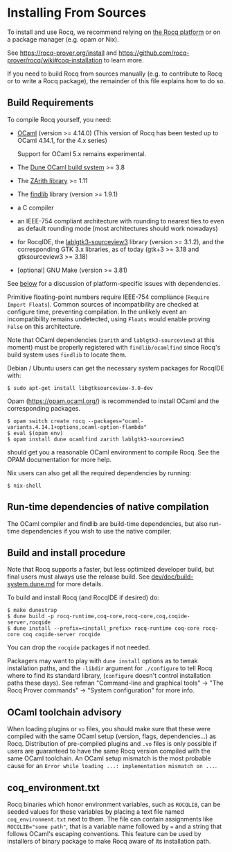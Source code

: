 Installing From Sources
=======================

To install and use Rocq, we recommend relying on [the Rocq
platform](https://github.com/coq/platform/) or on a package manager
(e.g. opam or Nix).

See https://rocq-prover.org/install and
https://github.com/rocq-prover/rocq/wiki#coq-installation to learn more.

If you need to build Rocq from sources manually (e.g. to
contribute to Rocq or to write a Rocq package), the remainder of this
file explains how to do so.

Build Requirements
------------------

To compile Rocq yourself, you need:

- [OCaml](https://ocaml.org/) (version >= 4.14.0)
  (This version of Rocq has been tested up to OCaml 4.14.1, for the 4.x series)

  Support for OCaml 5.x remains experimental.

- The [Dune OCaml build system](https://github.com/ocaml/dune/) >= 3.8

- The [ZArith library](https://github.com/ocaml/Zarith) >= 1.11

- The [findlib](http://projects.camlcity.org/projects/findlib.html) library (version >= 1.9.1)

- a C compiler

- an IEEE-754 compliant architecture with rounding to nearest
  ties to even as default rounding mode (most architectures
  should work nowadays)

- for RocqIDE, the
  [lablgtk3-sourceview3](https://github.com/garrigue/lablgtk) library
  (version >= 3.1.2), and the corresponding GTK 3.x libraries, as
  of today (gtk+3 >= 3.18 and gtksourceview3 >= 3.18)

- [optional] GNU Make (version >= 3.81)

See [below](#Known-Problems) for a discussion of platform-specific
issues with dependencies.

Primitive floating-point numbers require IEEE-754 compliance
(`Require Import Floats`). Common sources of incompatibility
are checked at configure time, preventing compilation. In the
unlikely event an incompatibility remains undetected, using `Floats`
would enable proving `False` on this architecture.

Note that OCaml dependencies (`zarith` and `lablgtk3-sourceview3` at
this moment) must be properly registered with `findlib/ocamlfind`
since Rocq's build system uses `findlib` to locate them.

Debian / Ubuntu users can get the necessary system packages for
RocqIDE with:

    $ sudo apt-get install libgtksourceview-3.0-dev

Opam (https://opam.ocaml.org/) is recommended to install OCaml and
the corresponding packages.

    $ opam switch create rocq --packages="ocaml-variants.4.14.1+options,ocaml-option-flambda"
    $ eval $(opam env)
    $ opam install dune ocamlfind zarith lablgtk3-sourceview3

should get you a reasonable OCaml environment to compile Rocq. See the
OPAM documentation for more help.

Nix users can also get all the required dependencies by running:

    $ nix-shell

Run-time dependencies of native compilation
-------------------------------------------

The OCaml compiler and findlib are build-time dependencies, but also
run-time dependencies if you wish to use the native compiler.

Build and install procedure
---------------------------

Note that Rocq supports a faster, but less optimized developer build,
but final users must always use the release build. See
[dev/doc/build-system.dune.md](dev/doc/build-system.dune.md)
for more details.

To build and install Rocq (and RocqIDE if desired) do:

    $ make dunestrap
    $ dune build -p rocq-runtime,coq-core,rocq-core,coq,coqide-server,rocqide
    $ dune install --prefix=<install_prefix> rocq-runtime coq-core rocq-core coq coqide-server rocqide

You can drop the `rocqide` packages if not needed.

Packagers may want to play with `dune install` options as to tweak
installation paths, and the `-libdir` argument for `./configure` to tell Rocq
where to find its standard library, (`configure` doesn't control
installation paths these days). See refman "Command-line and graphical tools"
-> "The Rocq Prover commands" -> "System configuration" for more info.

OCaml toolchain advisory
------------------------

When loading plugins or `vo` files, you should make sure that these
were compiled with the same OCaml setup (version, flags,
dependencies...) as Rocq.  Distribution of pre-compiled plugins and
`.vo` files is only possible if users are guaranteed to have the same
Rocq version compiled with the same OCaml toolchain.  An OCaml setup
mismatch is the most probable cause for an `Error while loading ...:
implementation mismatch on ...`.

coq_environment.txt
-------------------
Rocq binaries which honor environment variables, such as `ROCQLIB`, can
be seeded values for these variables by placing a text file named
`coq_environment.txt` next to them. The file can contain assignments
like `ROCQLIB="some path"`, that is a variable name followed by `=` and
a string that follows OCaml's escaping conventions. This feature can be
used by installers of binary package to make Rocq aware of its installation
path.
